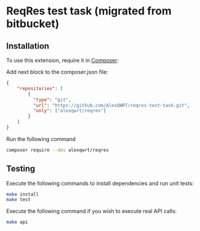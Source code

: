 # ReqRes test task (migrated from bitbucket)

## Installation

To use this extension, require it in [Composer](https://getcomposer.org/):

Add next block to the composer.json file:
```json
{
    "repositories": [
        {
          "type": "git",
          "url": "https://github.com/AlexQWRT/reqres-test-task.git",
          "only": ["alexqwrt/reqres"]
        }
    ]
}
```

Run the following command
```bash
composer require --dev alexqwrt/reqres
```

## Testing

Execute the following commands to install dependencies and run unit tests:
```bash
make install
make test
```

Execute the following command if you wish to execute real API calls:
```bash
make api
```
